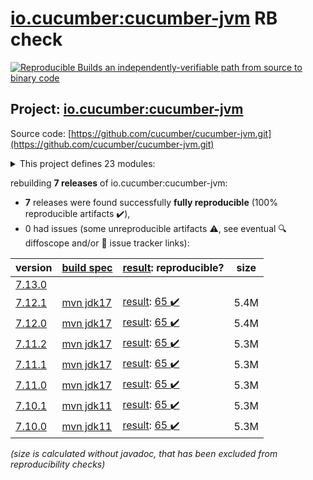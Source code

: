 [io.cucumber:cucumber-jvm](https://central.sonatype.com/artifact/io.cucumber/cucumber-jvm/7.12.1/versions) RB check
=======

[![Reproducible Builds](https://reproducible-builds.org/images/logos/rb.svg) an independently-verifiable path from source to binary code](https://reproducible-builds.org/)

## Project: [io.cucumber:cucumber-jvm](https://central.sonatype.com/artifact/io.cucumber/cucumber-jvm/7.12.1/versions)

Source code: [https://github.com/cucumber/cucumber-jvm.git](https://github.com/cucumber/cucumber-jvm.git)

<details><summary>This project defines 23 modules:</summary>

* [io.cucumber:cucumber-archetype](https://central.sonatype.com/artifact/io.cucumber/cucumber-archetype/7.12.1)
* [io.cucumber:cucumber-bom](https://central.sonatype.com/artifact/io.cucumber/cucumber-bom/7.12.1)
* [io.cucumber:cucumber-cdi2](https://central.sonatype.com/artifact/io.cucumber/cucumber-cdi2/7.12.1)
* [io.cucumber:cucumber-core](https://central.sonatype.com/artifact/io.cucumber/cucumber-core/7.12.1)
* [io.cucumber:cucumber-deltaspike](https://central.sonatype.com/artifact/io.cucumber/cucumber-deltaspike/7.12.1)
* [io.cucumber:cucumber-gherkin](https://central.sonatype.com/artifact/io.cucumber/cucumber-gherkin/7.12.1)
* [io.cucumber:cucumber-gherkin-messages](https://central.sonatype.com/artifact/io.cucumber/cucumber-gherkin-messages/7.12.1)
* [io.cucumber:cucumber-guice](https://central.sonatype.com/artifact/io.cucumber/cucumber-guice/7.12.1)
* [io.cucumber:cucumber-jakarta-cdi](https://central.sonatype.com/artifact/io.cucumber/cucumber-jakarta-cdi/7.12.1)
* [io.cucumber:cucumber-jakarta-openejb](https://central.sonatype.com/artifact/io.cucumber/cucumber-jakarta-openejb/7.12.1)
* [io.cucumber:cucumber-java](https://central.sonatype.com/artifact/io.cucumber/cucumber-java/7.12.1)
* [io.cucumber:cucumber-java8](https://central.sonatype.com/artifact/io.cucumber/cucumber-java8/7.12.1)
* [io.cucumber:cucumber-junit](https://central.sonatype.com/artifact/io.cucumber/cucumber-junit/7.12.1)
* [io.cucumber:cucumber-junit-platform-engine](https://central.sonatype.com/artifact/io.cucumber/cucumber-junit-platform-engine/7.12.1)
* [io.cucumber:cucumber-jvm](https://central.sonatype.com/artifact/io.cucumber/cucumber-jvm/7.12.1)
* [io.cucumber:cucumber-openejb](https://central.sonatype.com/artifact/io.cucumber/cucumber-openejb/7.12.1)
* [io.cucumber:cucumber-picocontainer](https://central.sonatype.com/artifact/io.cucumber/cucumber-picocontainer/7.12.1)
* [io.cucumber:cucumber-plugin](https://central.sonatype.com/artifact/io.cucumber/cucumber-plugin/7.12.1)
* [io.cucumber:cucumber-spring](https://central.sonatype.com/artifact/io.cucumber/cucumber-spring/7.12.1)
* [io.cucumber:cucumber-testng](https://central.sonatype.com/artifact/io.cucumber/cucumber-testng/7.12.1)
* [io.cucumber:datatable](https://central.sonatype.com/artifact/io.cucumber/datatable/7.12.1)
* [io.cucumber:datatable-matchers](https://central.sonatype.com/artifact/io.cucumber/datatable-matchers/7.12.1)
* [io.cucumber:docstring](https://central.sonatype.com/artifact/io.cucumber/docstring/7.12.1)
</details>

rebuilding **7 releases** of io.cucumber:cucumber-jvm:
- **7** releases were found successfully **fully reproducible** (100% reproducible artifacts :heavy_check_mark:),
- 0 had issues (some unreproducible artifacts :warning:, see eventual :mag: diffoscope and/or :memo: issue tracker links):

| version | [build spec](/BUILDSPEC.md) | [result](https://reproducible-builds.org/docs/jvm/): reproducible? | size |
| -- | --------- | ------ | -- |
| [7.13.0](https://central.sonatype.com/artifact/io.cucumber/cucumber-jvm/7.13.0/pom) | | | |
| [7.12.1](https://central.sonatype.com/artifact/io.cucumber/cucumber-jvm/7.12.1/pom) | [mvn jdk17](cucumber-jvm-7.12.1.buildspec) | [result](cucumber-jvm-7.12.1.buildinfo): [65 :heavy_check_mark: ](cucumber-jvm-7.12.1.buildcompare) | 5.4M |
| [7.12.0](https://central.sonatype.com/artifact/io.cucumber/cucumber-jvm/7.12.0/pom) | [mvn jdk17](cucumber-jvm-7.12.0.buildspec) | [result](cucumber-jvm-7.12.0.buildinfo): [65 :heavy_check_mark: ](cucumber-jvm-7.12.0.buildcompare) | 5.4M |
| [7.11.2](https://central.sonatype.com/artifact/io.cucumber/cucumber-jvm/7.11.2/pom) | [mvn jdk17](cucumber-jvm-7.11.2.buildspec) | [result](cucumber-jvm-7.11.2.buildinfo): [65 :heavy_check_mark: ](cucumber-jvm-7.11.2.buildcompare) | 5.3M |
| [7.11.1](https://central.sonatype.com/artifact/io.cucumber/cucumber-jvm/7.11.1/pom) | [mvn jdk17](cucumber-jvm-7.11.1.buildspec) | [result](cucumber-jvm-7.11.1.buildinfo): [65 :heavy_check_mark: ](cucumber-jvm-7.11.1.buildcompare) | 5.3M |
| [7.11.0](https://central.sonatype.com/artifact/io.cucumber/cucumber-jvm/7.11.0/pom) | [mvn jdk17](cucumber-jvm-7.11.0.buildspec) | [result](cucumber-jvm-7.11.0.buildinfo): [65 :heavy_check_mark: ](cucumber-jvm-7.11.0.buildcompare) | 5.3M |
| [7.10.1](https://central.sonatype.com/artifact/io.cucumber/cucumber-jvm/7.10.1/pom) | [mvn jdk11](cucumber-jvm-7.10.1.buildspec) | [result](cucumber-jvm-7.10.1.buildinfo): [65 :heavy_check_mark: ](cucumber-jvm-7.10.1.buildcompare) | 5.3M |
| [7.10.0](https://central.sonatype.com/artifact/io.cucumber/cucumber-jvm/7.10.0/pom) | [mvn jdk11](cucumber-jvm-7.10.0.buildspec) | [result](cucumber-jvm-7.10.0.buildinfo): [65 :heavy_check_mark: ](cucumber-jvm-7.10.0.buildcompare) | 5.3M |

<i>(size is calculated without javadoc, that has been excluded from reproducibility checks)</i>
